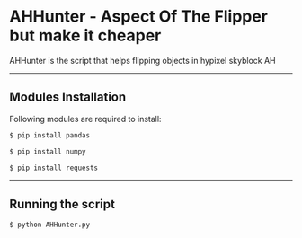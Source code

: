 # AHHunter - Aspect Of The Flipper but make it cheaper
AHHunter is the script that helps flipping objects in hypixel skyblock AH
____________________________________________________________
## Modules Installation
Following modules are required to install:
```bash
$ pip install pandas
```
```bash
$ pip install numpy
```
```bash
$ pip install requests
```
____________________________________________________________
## Running the script
```bash
$ python AHHunter.py
```

